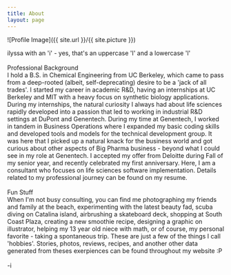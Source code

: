 ```yaml
---
title: About
layout: page
---
```

![Profile Image]({{ site.url }}/{{ site.picture }})

ilyssa with an 'i' - yes, that's an uppercase 'I' and a lowercase 'l'<br>
<br>
Professional Background <br>
I hold a B.S. in Chemical Engineering from UC Berkeley, which came to pass from a deep-rooted (albeit, self-deprecating) desire to be a 'jack of all trades'. I started my career in academic R&D, having an internships at UC Berkeley and MIT with a heavy focus on synthetic biology applications. During my internships, the natural curiosity I always had about life sciences rapidly developed into a passion that led to working in industrial R&D settings at DuPont and Genentech. During my time at Genentech, I worked in tandem in Business Operations where I expanded my basic coding skills and developed tools and models for the technical development group. It was here that I picked up a natural knack for the business world and got curious about other aspects of Big Pharma business - beyond what I could see in my role at Genentech. I accepted my offer from Deloitte during Fall of my senior year, and recently celebrated my first anniversary. Here, I am a consultant who focuses on life sciences software implementation. Details related to my professional journey can be found on my resume. <br>
<br>
Fun Stuff<br>
When I'm not busy consulting, you can find me photographing my friends and family at the beach, experimenting with the latest beauty fad, scuba diving on Catalina island, airbrushing a skateboard deck, shopping at South Coast Plaza, creating a new smoothie recipe, designing a graphic on illustrator, helping my 13 year old niece with math, or of course, my personal favorite - taking a spontaneous trip. These are just a few of the things I call 'hobbies'. Stories, photos, reviews, recipes, and another other data generated from theses exerpiences can be found throughout my website :P 
<br>
<br>
-i
